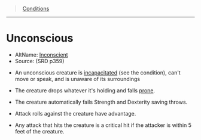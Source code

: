 ﻿---
!GenericItem
Name: Unconscious
AltName: '[Inconscient](hd_conditions_inconscient.md)'
Source: (SRD p359)
Id: conditions_vo.md#unconscious
ParentLink: conditions_vo.md#conditions
ParentName: Conditions
NameLevel: 1
Attributes:
  Name: Unconscious
  Markdown: >+
    # <!--Name-->Unconscious<!--/Name-->


    - AltName: <!--AltName-->[Inconscient](hd_conditions_inconscient.md)<!--/AltName-->

    - Source: <!--Source-->(SRD p359)<!--/Source-->


    * An unconscious creature is [incapacitated](srd_conditions_incapacitated.md) (see the condition), can't move or speak, and is unaware of its surroundings


    * The creature drops whatever it's holding and falls [prone](srd_conditions_prone.md).


    * The creature automatically fails Strength and Dexterity saving throws.


    * Attack rolls against the creature have advantage.


    * Any attack that hits the creature is a critical hit if the attacker is within 5 feet of the creature.

  AltName: '[Inconscient](hd_conditions_inconscient.md)'
  Source: (SRD p359)
AttributesDictionary: >+
  Name: Unconscious

  Markdown: >+

    # <!--Name-->Unconscious<!--/Name-->





    - AltName: <!--AltName-->[Inconscient](hd_conditions_inconscient.md)<!--/AltName-->



    - Source: <!--Source-->(SRD p359)<!--/Source-->





    * An unconscious creature is [incapacitated](srd_conditions_incapacitated.md) (see the condition), can't move or speak, and is unaware of its surroundings





    * The creature drops whatever it's holding and falls [prone](srd_conditions_prone.md).





    * The creature automatically fails Strength and Dexterity saving throws.





    * Attack rolls against the creature have advantage.





    * Any attack that hits the creature is a critical hit if the attacker is within 5 feet of the creature.



  AltName: '[Inconscient](hd_conditions_inconscient.md)'

  Source: (SRD p359)

---
> [Conditions](srd_conditions.md)

---

# Unconscious

- AltName: [Inconscient](hd_conditions_inconscient.md)
- Source: (SRD p359)

* An unconscious creature is [incapacitated](srd_conditions_incapacitated.md) (see the condition), can't move or speak, and is unaware of its surroundings

* The creature drops whatever it's holding and falls [prone](srd_conditions_prone.md).

* The creature automatically fails Strength and Dexterity saving throws.

* Attack rolls against the creature have advantage.

* Any attack that hits the creature is a critical hit if the attacker is within 5 feet of the creature.

